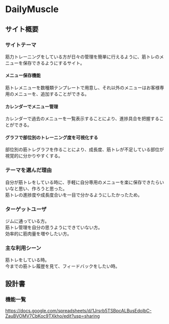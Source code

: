 # DailyMuscle

## サイト概要

### サイトテーマ
筋力トレーニングをしている方が日々の管理を簡単に行えるように、筋トレのメニューを保存できるようにするサイト。

#### メニュー保存機能
筋トレメニューを数種類テンプレートで用意し、それ以外のメニューはお客様専用のメニューを、追加することができる。

#### カレンダーでメニュー管理
カレンダーで過去のメニューを一覧表示することにより、進捗具合を把握することができる。

#### グラフで部位別のトレーニング度を可視化する
部位別の筋トレグラフを作ることにより、成長度、筋トレが不足している部位が視覚的に分かりやすくする。

### テーマを選んだ理由
自分が筋トレをしている時に、手軽に自分専用のメニューを楽に保存できたらいいなと思い、作ろうと思った。  
筋トレの進捗度や成長度合いを一目で分かるようにしたかったため。

### ターゲットユーザ
ジムに通っている方。  
筋トレ管理を自分の思うようにできていない方。  
効率的に筋肉量を増やしたい方。  

### 主な利用シーン
筋トレをしている時。  
今までの筋トレ履歴を見て、フィードバックをしたい時。  

## 設計書

### 機能一覧
https://docs.google.com/spreadsheets/d/1Jrsrb5TSBpcALBusEdolbC-ZauBVOMV7CbKoc9TXkho/edit?usp=sharing
